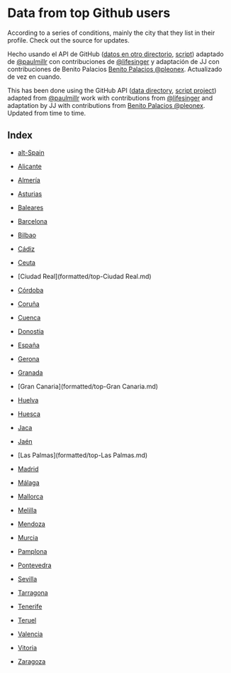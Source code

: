 Data from top Github users
=====================

According to a series of conditions, mainly the city that they list in their profile. Check out the source for updates.


Hecho usando el API de GitHub ([datos en otro directorio](https://github.com/JJ/top-github-users-data/tree/master/data), [script](https://github.com/JJ/top-github-users)) adaptado de [@paulmillr](http://twitter.com/paulmillr) con contribuciones de  [@lifesinger](http://twitter.com/) y adaptación de JJ con contribuciones de Benito Palacios [Benito Palacios @pleonex](http://twitter.com/pleonex). Actualizado de vez en cuando. 

This has been done using the GitHub API ([data directory](https://github.com/JJ/top-github-users-data/tree/master/data), [script project](https://github.com/JJ/top-github-users)) adapted from [@paulmillr](http://twitter.com/paulmillr) work with contributions from [@lifesinger](http://twitter.com/) and adaptation by JJ with contributions from [Benito Palacios @pleonex](http://twitter.com/pleonex). Updated from time to time.

Index
-----

* [alt-Spain](formatted/top-alt-Spain.md)


* [Alicante](formatted/top-Alicante.md)
* [Almería](formatted/top-Almería.md)
* [Asturias](formatted/top-Asturias.md)
* [Baleares](formatted/top-Baleares.md)
* [Barcelona](formatted/top-Barcelona.md)
* [Bilbao](formatted/top-Bilbao.md)
* [Cádiz](formatted/top-Cádiz.md)
* [Ceuta](formatted/top-Ceuta.md)
* [Ciudad Real](formatted/top-Ciudad Real.md)
* [Córdoba](formatted/top-Córdoba.md)
* [Coruña](formatted/top-Coruña.md)
* [Cuenca](formatted/top-Cuenca.md)
* [Donostia](formatted/top-Donostia.md)
* [España](formatted/top-España.md)
* [Gerona](formatted/top-Gerona.md)
* [Granada](formatted/top-Granada.md)
* [Gran Canaria](formatted/top-Gran Canaria.md)
* [Huelva](formatted/top-Huelva.md)
* [Huesca](formatted/top-Huesca.md)
* [Jaca](formatted/top-Jaca.md)
* [Jaén](formatted/top-Jaén.md)
* [Las Palmas](formatted/top-Las Palmas.md)
* [Madrid](formatted/top-Madrid.md)
* [Málaga](formatted/top-Málaga.md)
* [Mallorca](formatted/top-Mallorca.md)
* [Melilla](formatted/top-Melilla.md)
* [Mendoza](formatted/top-Mendoza.md)
* [Murcia](formatted/top-Murcia.md)
* [Pamplona](formatted/top-Pamplona.md)
* [Pontevedra](formatted/top-Pontevedra.md)
* [Sevilla](formatted/top-Sevilla.md)
* [Tarragona](formatted/top-Tarragona.md)
* [Tenerife](formatted/top-Tenerife.md)
* [Teruel](formatted/top-Teruel.md)
* [Valencia](formatted/top-Valencia.md)
* [Vitoria](formatted/top-Vitoria.md)
* [Zaragoza](formatted/top-Zaragoza.md)
